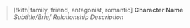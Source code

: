 > [!kith|family, friend, antagonist, romantic] **Character Name** _Subtitle/Brief Relationship Description_